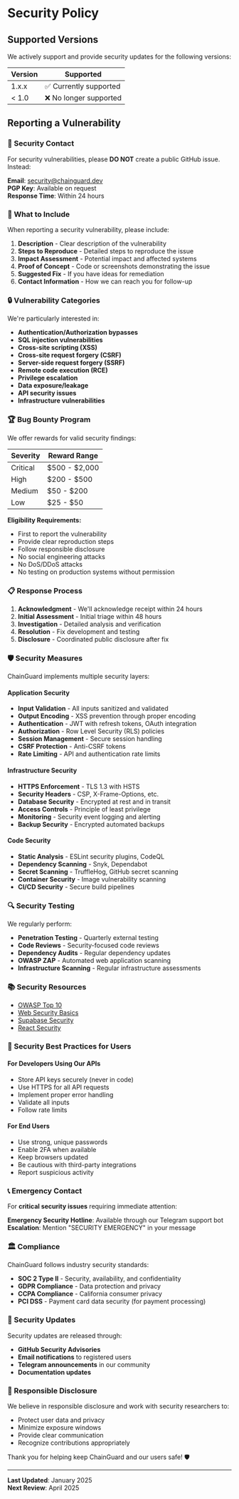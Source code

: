# Security Policy

## Supported Versions

We actively support and provide security updates for the following versions:

| Version | Supported          |
| ------- | ------------------ |
| 1.x.x   | ✅ Currently supported |
| < 1.0   | ❌ No longer supported |

## Reporting a Vulnerability

### 🚨 Security Contact

For security vulnerabilities, please **DO NOT** create a public GitHub issue. Instead:

**Email**: security@chainguard.dev  
**PGP Key**: Available on request  
**Response Time**: Within 24 hours  

### 📝 What to Include

When reporting a security vulnerability, please include:

1. **Description** - Clear description of the vulnerability
2. **Steps to Reproduce** - Detailed steps to reproduce the issue
3. **Impact Assessment** - Potential impact and affected systems
4. **Proof of Concept** - Code or screenshots demonstrating the issue
5. **Suggested Fix** - If you have ideas for remediation
6. **Contact Information** - How we can reach you for follow-up

### 🔒 Vulnerability Categories

We're particularly interested in:

- **Authentication/Authorization bypasses**
- **SQL injection vulnerabilities**
- **Cross-site scripting (XSS)**
- **Cross-site request forgery (CSRF)**
- **Server-side request forgery (SSRF)**
- **Remote code execution (RCE)**
- **Privilege escalation**
- **Data exposure/leakage**
- **API security issues**
- **Infrastructure vulnerabilities**

### 🏆 Bug Bounty Program

We offer rewards for valid security findings:

| Severity | Reward Range |
|----------|-------------|
| Critical | $500 - $2,000 |
| High     | $200 - $500  |
| Medium   | $50 - $200   |
| Low      | $25 - $50    |

**Eligibility Requirements:**
- First to report the vulnerability
- Provide clear reproduction steps
- Follow responsible disclosure
- No social engineering attacks
- No DoS/DDoS attacks
- No testing on production systems without permission

### 📋 Response Process

1. **Acknowledgment** - We'll acknowledge receipt within 24 hours
2. **Initial Assessment** - Initial triage within 48 hours
3. **Investigation** - Detailed analysis and verification
4. **Resolution** - Fix development and testing
5. **Disclosure** - Coordinated public disclosure after fix

### 🛡️ Security Measures

ChainGuard implements multiple security layers:

#### Application Security
- **Input Validation** - All inputs sanitized and validated
- **Output Encoding** - XSS prevention through proper encoding
- **Authentication** - JWT with refresh tokens, OAuth integration
- **Authorization** - Row Level Security (RLS) policies
- **Session Management** - Secure session handling
- **CSRF Protection** - Anti-CSRF tokens
- **Rate Limiting** - API and authentication rate limits

#### Infrastructure Security
- **HTTPS Enforcement** - TLS 1.3 with HSTS
- **Security Headers** - CSP, X-Frame-Options, etc.
- **Database Security** - Encrypted at rest and in transit
- **Access Controls** - Principle of least privilege
- **Monitoring** - Security event logging and alerting
- **Backup Security** - Encrypted automated backups

#### Code Security
- **Static Analysis** - ESLint security plugins, CodeQL
- **Dependency Scanning** - Snyk, Dependabot
- **Secret Scanning** - TruffleHog, GitHub secret scanning
- **Container Security** - Image vulnerability scanning
- **CI/CD Security** - Secure build pipelines

### 🔍 Security Testing

We regularly perform:

- **Penetration Testing** - Quarterly external testing
- **Code Reviews** - Security-focused code reviews
- **Dependency Audits** - Regular dependency updates
- **OWASP ZAP** - Automated web application scanning
- **Infrastructure Scanning** - Regular infrastructure assessments

### 📚 Security Resources

- [OWASP Top 10](https://owasp.org/www-project-top-ten/)
- [Web Security Basics](https://developer.mozilla.org/en-US/docs/Web/Security)
- [Supabase Security](https://supabase.com/docs/guides/platform/security)
- [React Security](https://reactjs.org/docs/dom-elements.html#dangerouslysetinnerhtml)

### 🚀 Security Best Practices for Users

#### For Developers Using Our APIs
- Store API keys securely (never in code)
- Use HTTPS for all API requests
- Implement proper error handling
- Validate all inputs
- Follow rate limits

#### For End Users
- Use strong, unique passwords
- Enable 2FA when available
- Keep browsers updated
- Be cautious with third-party integrations
- Report suspicious activity

### 📞 Emergency Contact

For **critical security issues** requiring immediate attention:

**Emergency Security Hotline**: Available through our Telegram support bot  
**Escalation**: Mention "SECURITY EMERGENCY" in your message  

### 🏛️ Compliance

ChainGuard follows industry security standards:

- **SOC 2 Type II** - Security, availability, and confidentiality
- **GDPR Compliance** - Data protection and privacy
- **CCPA Compliance** - California consumer privacy
- **PCI DSS** - Payment card data security (for payment processing)

### 📝 Security Updates

Security updates are released through:

- **GitHub Security Advisories**
- **Email notifications** to registered users
- **Telegram announcements** in our community
- **Documentation updates**

### 🤝 Responsible Disclosure

We believe in responsible disclosure and work with security researchers to:

- Protect user data and privacy
- Minimize exposure windows
- Provide clear communication
- Recognize contributions appropriately

Thank you for helping keep ChainGuard and our users safe! 🛡️

---

**Last Updated**: January 2025  
**Next Review**: April 2025